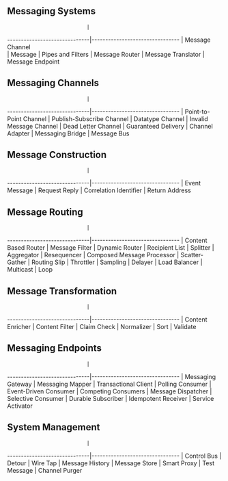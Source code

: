 

## Messaging Systems

                              |                                
------------------------------|--------------------------------
                              | Message Channel  
                              | Message
                              | Pipes and Filters
                              | Message Router
                              | Message Translator
                              | Message Endpoint


## Messaging Channels

                              |                                
------------------------------|--------------------------------
                              | Point-to-Point Channel 
                              | Publish-Subscribe Channel
                              | Datatype Channel
                              | Invalid Message Channel
                              | Dead Letter Channel
                              | Guaranteed Delivery
                              | Channel Adapter
                              | Messaging Bridge
                              | Message Bus

## Message Construction

                              |                                
------------------------------|--------------------------------
                              | Event Message
                              | Request Reply
                              | Correlation Identifier
                              | Return Address

## Message Routing

                              |                                
------------------------------|--------------------------------
                              | Content Based Router
                              | Message Filter
                              | Dynamic Router
                              | Recipient List
                              | Splitter
                              | Aggregator
                              | Resequencer
                              | Composed Message Processor
                              | Scatter-Gather
                              | Routing Slip
                              | Throttler
                              | Sampling
                              | Delayer
                              | Load Balancer
                              | Multicast
                              | Loop

## Message Transformation

                              |                                
------------------------------|--------------------------------
                              | Content Enricher
                              | Content Filter
                              | Claim Check
                              | Normalizer
                              | Sort
                              | Validate

## Messaging Endpoints

                              |                                
------------------------------|--------------------------------
                              | Messaging Gateway
                              | Messaging Mapper
                              | Transactional Client
                              | Polling Consumer
                              | Event-Driven Consumer
                              | Competing Consumers
                              | Message Dispatcher
                              | Selective Consumer
                              | Durable Subscriber
                              | Idempotent Receiver
                              | Service Activator

							
## System Management

                              |                                
------------------------------|--------------------------------
                              | Control Bus
                              | Detour
                              | Wire Tap
                              | Message History
                              | Message Store
                              | Smart Proxy
                              | Test Message
                              | Channel Purger
